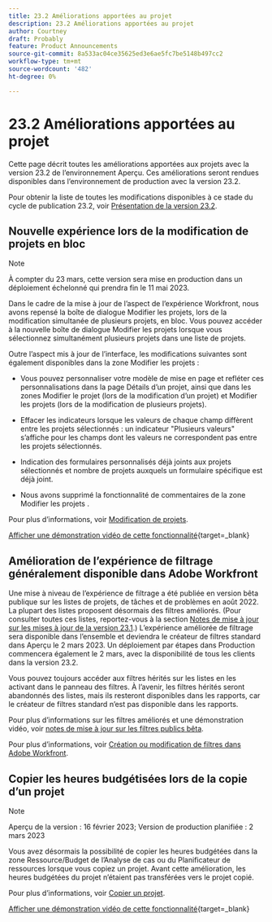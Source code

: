 ```yaml
---
title: 23.2 Améliorations apportées au projet
description: 23.2 Améliorations apportées au projet
author: Courtney
draft: Probably
feature: Product Announcements
source-git-commit: 8a533ac04ce35625ed3e6ae5fc7be5148b497cc2
workflow-type: tm+mt
source-wordcount: '482'
ht-degree: 0%

---
```


# 23.2 Améliorations apportées au projet

Cette page décrit toutes les améliorations apportées aux projets avec la version 23.2 de l’environnement Aperçu. Ces améliorations seront rendues disponibles dans l’environnement de production avec la version 23.2.

Pour obtenir la liste de toutes les modifications disponibles à ce stade du cycle de publication 23.2, voir [Présentation de la version 23.2](/help/quicksilver/product-announcements/product-releases/23.2-release-activity/23-2-release-overview.md).

## Nouvelle expérience lors de la modification de projets en bloc

>[!NOTE]
>
>À compter du 23 mars, cette version sera mise en production dans un déploiement échelonné qui prendra fin le 11 mai 2023.

Dans le cadre de la mise à jour de l’aspect de l’expérience Workfront, nous avons repensé la boîte de dialogue Modifier les projets, lors de la modification simultanée de plusieurs projets, en bloc. Vous pouvez accéder à la nouvelle boîte de dialogue Modifier les projets lorsque vous sélectionnez simultanément plusieurs projets dans une liste de projets.

Outre l’aspect mis à jour de l’interface, les modifications suivantes sont également disponibles dans la zone Modifier les projets :

* Vous pouvez personnaliser votre modèle de mise en page et refléter ces personnalisations dans la page Détails d’un projet, ainsi que dans les zones Modifier le projet (lors de la modification d’un projet) et Modifier les projets (lors de la modification de plusieurs projets).

* Effacer les indicateurs lorsque les valeurs de chaque champ diffèrent entre les projets sélectionnés : un indicateur &quot;Plusieurs valeurs&quot; s’affiche pour les champs dont les valeurs ne correspondent pas entre les projets sélectionnés.

* Indication des formulaires personnalisés déjà joints aux projets sélectionnés et nombre de projets auxquels un formulaire spécifique est déjà joint.

* Nous avons supprimé la fonctionnalité de commentaires de la zone Modifier les projets .

Pour plus d’informations, voir [Modification de projets](/help/quicksilver/manage-work/projects/manage-projects/edit-projects.md).

[Afficher une démonstration vidéo de cette fonctionnalité](https://video.tv.adobe.com/v/3416587/){target=_blank}

## Amélioration de l’expérience de filtrage généralement disponible dans Adobe Workfront

Une mise à niveau de l’expérience de filtrage a été publiée en version bêta publique sur les listes de projets, de tâches et de problèmes en août 2022. La plupart des listes proposent désormais des filtres améliorés. (Pour consulter toutes ces listes, reportez-vous à la section [Notes de mise à jour sur les mises à jour de la version 23.1](/help/quicksilver/product-announcements/product-releases/23.1-release-activity/23-1-look-and-feel-updates.md).) L’expérience améliorée de filtrage sera disponible dans l’ensemble et deviendra le créateur de filtres standard dans Aperçu le 2 mars 2023. Un déploiement par étapes dans Production commencera également le 2 mars, avec la disponibilité de tous les clients dans la version 23.2.

Vous pouvez toujours accéder aux filtres hérités sur les listes en les activant dans le panneau des filtres. À l’avenir, les filtres hérités seront abandonnés des listes, mais ils resteront disponibles dans les rapports, car le créateur de filtres standard n’est pas disponible dans les rapports.

Pour plus d’informations sur les filtres améliorés et une démonstration vidéo, voir [notes de mise à jour sur les filtres publics bêta](/help/quicksilver/product-announcements/product-releases/22.4-release-activity/22-4-project-enhancements.md).

Pour plus d’informations, voir [Création ou modification de filtres dans Adobe Workfront](/help/quicksilver/reports-and-dashboards/reports/reporting-elements/create-filters.md).

## Copier les heures budgétisées lors de la copie d’un projet

>[!NOTE]
>
>Aperçu de la version : 16 février 2023; Version de production planifiée : 2 mars 2023

Vous avez désormais la possibilité de copier les heures budgétées dans la zone Ressource/Budget de l’Analyse de cas ou du Planificateur de ressources lorsque vous copiez un projet. Avant cette amélioration, les heures budgétées du projet n’étaient pas transférées vers le projet copié.

Pour plus d’informations, voir [Copier un projet](/help/quicksilver/manage-work/projects/manage-projects/copy-project.md).

[Afficher une démonstration vidéo de cette fonctionnalité](https://video.tv.adobe.com/v/3415713/){target=_blank}